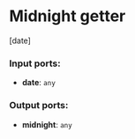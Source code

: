 # Midnight getter

[date]

### Input ports:

* __date__: `any`


### Output ports:

* __midnight__: `any`


